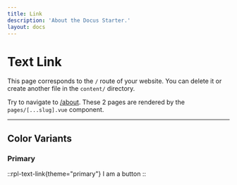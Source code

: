 ```yaml
---
title: Link
description: 'About the Docus Starter.'
layout: docs
---
```


# Text Link

This page corresponds to the `/` route of your website. You can delete it or create another file in the `content/` directory.

Try to navigate to [/about](/about). These 2 pages are rendered by the `pages/[...slug].vue` component.

---

## Color Variants

### Primary

::rpl-text-link{theme="primary"}
  I am a button
::
